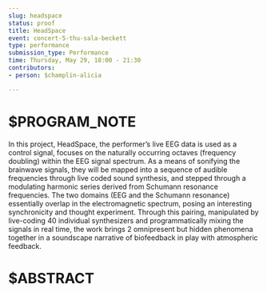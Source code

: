 ```yaml
---
slug: headspace
status: proof
title: HeadSpace
event: concert-5-thu-sala-beckett
type: performance
submission_type: Performance
time: Thursday, May 29, 18:00 - 21:30
contributors:
- person: $champlin-alicia

---
```


# $PROGRAM_NOTE

In this project, HeadSpace, the performer’s live EEG data is used as a control signal, focuses
on the naturally occurring octaves (frequency doubling) within the EEG signal spectrum. As
a means of sonifying the brainwave signals, they will be mapped into a sequence of audible
frequencies through live coded sound synthesis, and stepped through a modulating
harmonic series derived from Schumann resonance frequencies. The two domains (EEG
and the Schumann resonance) essentially overlap in the electromagnetic spectrum, posing
an interesting synchronicity and thought experiment.
Through this pairing, manipulated by live-coding 40 individual synthesizers and
programmatically mixing the signals in real time, the work brings 2 omnipresent but
hidden phenomena together in a soundscape narrative of biofeedback in play with
atmospheric feedback.

# $ABSTRACT




